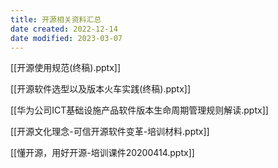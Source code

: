 ```yaml
---
title: 开源相关资料汇总
date created: 2022-12-14
date modified: 2023-03-07
---
```


[[开源使用规范(终稿).pptx]]

[[开源软件选型以及版本火车实践(终稿).pptx]]

[[华为公司ICT基础设施产品软件版本生命周期管理规则解读.pptx]]

[[开源文化理念-可信开源软件变革-培训材料.pptx]]

[[懂开源，用好开源-培训课件20200414.pptx]]
